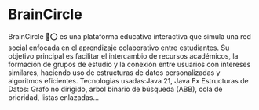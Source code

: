 # BrainCircle

BrainCircle 🧠⭕️ es una plataforma educativa interactiva que simula una red social enfocada en el aprendizaje colaborativo entre estudiantes.
Su objetivo principal es facilitar el intercambio de recursos académicos, la formación de grupos de estudio y la conexión entre usuarios 
con intereses similares, haciendo uso de estructuras de datos personalizadas y algoritmos eficientes.
Tecnologias usadas:Java 21, Java Fx 
Estructuras de Datos:
Grafo no dirigido, arbol binario de búsqueda (ABB), cola de prioridad, listas enlazadas...
